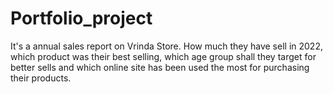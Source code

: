 # Portfolio_project
 It's a annual sales report on Vrinda Store. How much they have sell in 2022, which product was their best selling, which age group shall they target for better sells and which online site has been used the most for purchasing their products.
